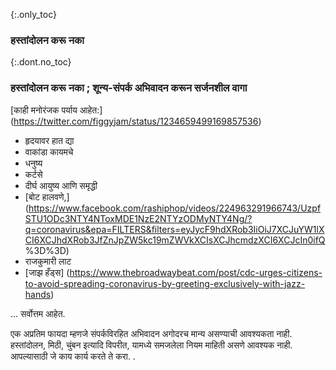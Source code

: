 {:.only_toc} 
 ### हस्तांदोलन करू नका 

 {:.dont.no_toc} 
 ### हस्तांदोलन करू नका ; शून्य-संपर्क अभिवादन करून सर्जनशील वागा 

 [काही मनोरंजक पर्याय 
 आहेत:] (https://twitter.com/figgyjam/status/1234659499169857536) 

 - हृदयावर हात द्या 
 - वाकांडा कायमचे 
 - धनुष्य 
 - कर्टसे 
 - दीर्घ आयुष्य आणि समृद्धी 
 - [बोट हालवणे,] (https://www.facebook.com/rashiphop/videos/224963291966743/UzpfSTU1ODc3NTY4NToxMDE1NzE2NTYzODMyNTY4Ng/?q=coronavirus&epa=FILTERS&filters=eyJycF9hdXRob3IiOiJ7XCJuYW1lXCI6XCJhdXRob3JfZnJpZW5kc19mZWVkXCIsXCJhcmdzXCI6XCJcIn0ifQ %3D%3D) 
 - राजकुमारी लाट 
 - [जाझ हँड्स] (https://www.thebroadwaybeat.com/post/cdc-urges-citizens-to-avoid-spreading-coronavirus-by-greeting-exclusively-with-jazz-hands) 

 ... सर्वोत्तम आहेत. 

 एक अप्रतिम फायदा म्हणजे संपर्कविरहित अभिवादन अगोदरच मान्य असण्याची आवश्यकता नाही. हस्तांदोलन, मिठी, चुंबन इत्यादि विपरीत, यामध्ये समजलेला नियम माहिती असणे आवश्यक नाही. आपल्यासाठी जे काय कार्य करते ते करा.   . 
